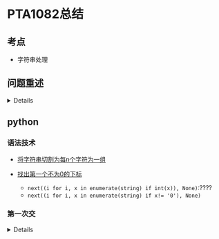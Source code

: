 # PTA1082总结
## 考点
- 字符串处理

## 问题重述

<details>
    <summary>Details</summary>

![](https://raw.githubusercontent.com/ednow/cloudimg/main/githubio/20210706221541.png)
</details>



## python
### 语法技术
+ [将字符串切割为每n个字符为一组](https://stackoverflow.com/questions/9475241/split-string-every-nth-character)

+ [找出第一个不为0的下标](https://stackoverflow.com/questions/19502378/python-find-first-instance-of-non-zero-number-in-list)
  + `next((i for i, x in enumerate(string) if int(x)), None)`:????
  + `next((i for i, x in enumerate(string) if x!= '0'), None)`
  
### 第一次交

<details>
    <summary>Details</summary>


![](https://raw.githubusercontent.com/ednow/cloudimg/main/githubio/20210706232306.png)
</details>

